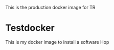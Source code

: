 This is the production docker image for TR

# Testdocker

This is my docker image to install a software 
Hop
